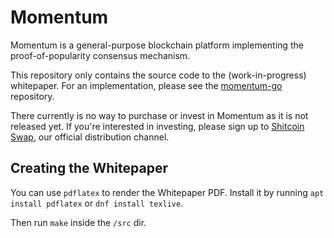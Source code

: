 # Momentum

Momentum is a general-purpose blockchain platform implementing the proof-of-popularity consensus mechanism.

This repository only contains the source code to the (work-in-progress) whitepaper. For an implementation, please see the [momentum-go](https://github.com/momentum-foundation/momentum-go) repository.

There currently is no way to purchase or invest in Momentum as it is not released yet. If you're interested in investing, please sign up to [Shitcoin Swap](https://www.shitcoinswap.com), our official distribution channel.

## Creating the Whitepaper

You can use `pdflatex` to render the Whitepaper PDF. Install it by running `apt install pdflatex` or `dnf install texlive`.

Then run `make` inside the `/src` dir.
